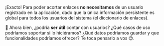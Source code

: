 ¡Exacto! Para poder acortar enlaces **no necesitamos** de un usuario registrado en la aplicación, dado que la única información persistente es global para todos los usuarios del sistema (el diccionario de enlaces). 

:eyes: Ahora bien, ¿podría **ser útil** contar con usuarios? ¿Qué casos de uso podríamos soportar si lo hiciéramos? ¿Qué datos podriamos guardar y que funcionalidades podríamos ofrecer? Te toca pensarlo a vos :wink:.
